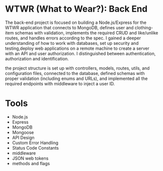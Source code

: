 # WTWR (What to Wear?): Back End

The back-end project is focused on building a Node.js/Express for the WTWR application that connects to MongoDB, defines user and clothing-item schemas with validation, implements the required CRUD and like/unlike routes, and handles errors according to the spec. I gained a deeper understanding of how to work with databases, set up security and testing,deploy web applications on a remote machine to create a server with an API and user authorization. I distinguished between authentication, authorization and identification.

the project structure is set up with controllers, models, routes, utils, and configuration files, connected to the database, defined schemas with proper validation (including enums and URLs), and implemented all the required endpoints with middleware to inject a user ID.

# Tools

- Node.js
- Express
- MongoDB
- Mongoose
- API Design
- Custom Error Handling
- Status Code Constants
- middleware
- JSON web tokens
- methods and flags

